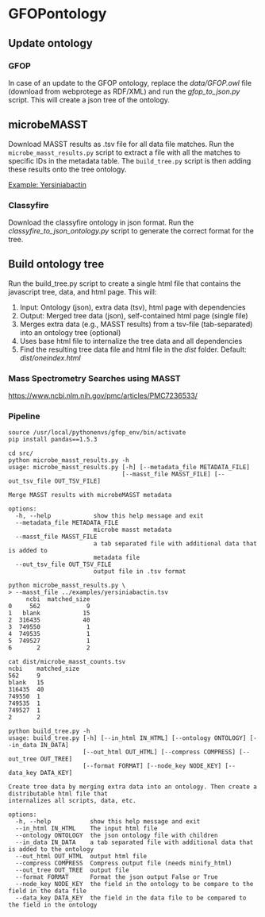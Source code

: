 # GFOPontology

## Update ontology
### GFOP
In case of an update to the GFOP ontology, replace the _data/GFOP.owl_ file (download from webprotege as RDF/XML) and run the _gfop_to_json.py_ script. This will create a json tree of the ontology.

## microbeMASST
Download MASST results as .tsv file for all data file matches. Run the `microbe_masst_results.py` script to extract a file with all the matches to specific IDs in the metadata table. The `build_tree.py` script is then adding these results onto the tree ontology.

[Example: Yersiniabactin](https://robinschmid.github.io/GFOPontology/examples/microbeMasst_yersiniabactin.html)

### Classyfire
Download the classyfire ontology in json format. Run the _classyfire_to_json_ontology.py_ script to generate the correct format for the tree.

## Build ontology tree
Run the build_tree.py script to create a single html file that contains the javascript tree, data, and html page. 
This will:
1. Input: Ontology (json), extra data (tsv), html page with dependencies
2. Output: Merged tree data (json), self-contained html page (single file)
3. Merges extra data (e.g., MASST results) from a tsv-file (tab-separated) into an ontology tree (optional)
4. Uses base html file to internalize the tree data and all dependencies
5. Find the resulting tree data file and html file in the _dist_ folder. Default: _dist/oneindex.html_

### Mass Spectrometry Searches using MASST
https://www.ncbi.nlm.nih.gov/pmc/articles/PMC7236533/

### Pipeline
```
source /usr/local/pythonenvs/gfop_env/bin/activate
pip install pandas==1.5.3

cd src/
python microbe_masst_results.py -h
usage: microbe_masst_results.py [-h] [--metadata_file METADATA_FILE]
                                [--masst_file MASST_FILE] [--out_tsv_file OUT_TSV_FILE]

Merge MASST results with microbeMASST metadata

options:
  -h, --help            show this help message and exit
  --metadata_file METADATA_FILE
                        microbe masst metadata
  --masst_file MASST_FILE
                        a tab separated file with additional data that is added to
                        metadata file
  --out_tsv_file OUT_TSV_FILE
                        output file in .tsv format

python microbe_masst_results.py \
> --masst_file ../examples/yersiniabactin.tsv
     ncbi  matched_size
0     562             9
1   blank            15
2  316435            40
3  749550             1
4  749535             1
5  749527             1
6       2             2

cat dist/microbe_masst_counts.tsv
ncbi    matched_size
562     9
blank   15
316435  40
749550  1
749535  1
749527  1
2       2

python build_tree.py -h
usage: build_tree.py [-h] [--in_html IN_HTML] [--ontology ONTOLOGY] [--in_data IN_DATA]
                     [--out_html OUT_HTML] [--compress COMPRESS] [--out_tree OUT_TREE]
                     [--format FORMAT] [--node_key NODE_KEY] [--data_key DATA_KEY]

Create tree data by merging extra data into an ontology. Then create a distributable html file that
internalizes all scripts, data, etc.

options:
  -h, --help           show this help message and exit
  --in_html IN_HTML    The input html file
  --ontology ONTOLOGY  the json ontology file with children
  --in_data IN_DATA    a tab separated file with additional data that is added to the ontology
  --out_html OUT_HTML  output html file
  --compress COMPRESS  Compress output file (needs minify_html)
  --out_tree OUT_TREE  output file
  --format FORMAT      Format the json output False or True
  --node_key NODE_KEY  the field in the ontology to be compare to the field in the data file
  --data_key DATA_KEY  the field in the data file to be compared to the field in the ontology

```

